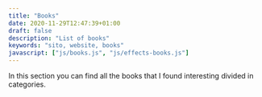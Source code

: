 ```yaml
---
title: "Books"
date: 2020-11-29T12:47:39+01:00
draft: false
description: "List of books"
keywords: "sito, website, books"
javascript: ["js/books.js", "js/effects-books.js"]
---
```


In this section you can find all the books that I found interesting divided in categories.